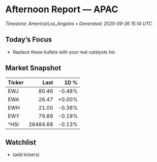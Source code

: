 # Afternoon Report — APAC
_Timezone: America/Los_Angeles • Generated: 2025-09-26 15:14 UTC_

## Today’s Focus
- Replace these bullets with your real catalysts list.

## Market Snapshot
| Ticker | Last | 1D % |
|---|---:|---:|
| EWJ | 80.46 | -0.48% |
| EWA | 26.47 | +0.00% |
| EWH | 21.00 | -0.38% |
| EWY | 79.89 | -0.19% |
| ^HSI | 26484.68 | -0.13% |

## Watchlist
- (add tickers)
